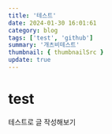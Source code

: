 ```yaml
---
title: '테스트'
date: 2024-01-30 16:01:61
category: blog
tags: ['test', 'github']
summary: '개츠비테스트'
thumbnail: { thumbnailSrc }
update: true
---
```


# test

테스트로 글 작성해보기
